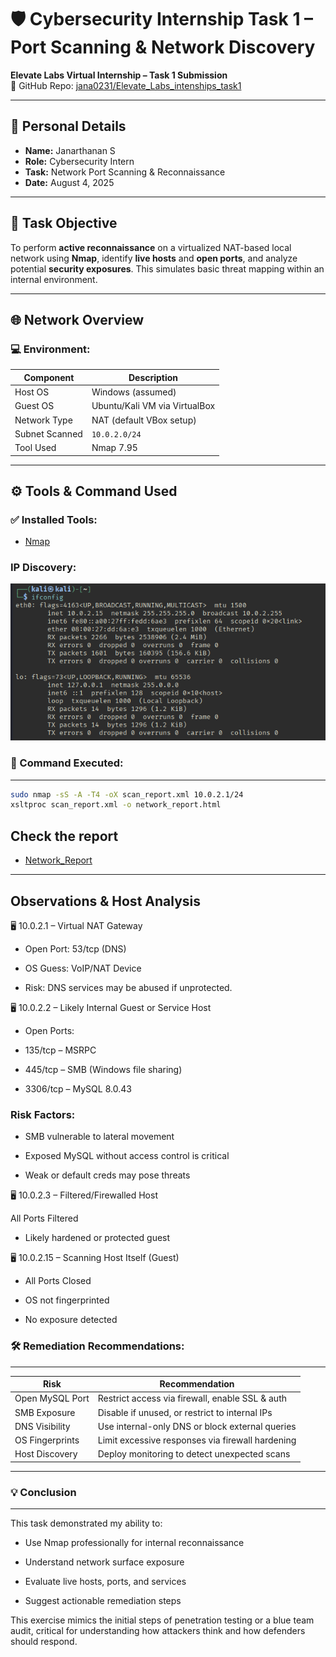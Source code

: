 # 🛡️ Cybersecurity Internship Task 1 – Port Scanning & Network Discovery  
**Elevate Labs Virtual Internship – Task 1 Submission**  
🔗 GitHub Repo: [jana0231/Elevate_Labs_intenships_task1](https://github.com/jana0231/Elevate_Labs_intenships_task1/)

---

## 👤 Personal Details

- **Name:** Janarthanan S
- **Role:** Cybersecurity Intern
- **Task:** Network Port Scanning & Reconnaissance
- **Date:** August 4, 2025

---

## 📌 Task Objective

To perform **active reconnaissance** on a virtualized NAT-based local network using **Nmap**, identify **live hosts** and **open ports**, and analyze potential **security exposures**. This simulates basic threat mapping within an internal environment.

---

## 🌐 Network Overview

### 💻 Environment:
| Component        | Description                          |
|------------------|--------------------------------------|
| Host OS          | Windows (assumed)                    |
| Guest OS         | Ubuntu/Kali VM via VirtualBox        |
| Network Type     | NAT (default VBox setup)             |
| Subnet Scanned   | `10.0.2.0/24`                        |
| Tool Used        | Nmap 7.95                            |

---

## ⚙️ Tools & Command Used

### ✅ Installed Tools:
- [Nmap](https://nmap.org/download.html)

### IP Discovery:
![network](/ip_discovery.png)

### 🧪 Command Executed:
---

```bash
sudo nmap -sS -A -T4 -oX scan_report.xml 10.0.2.1/24
xsltproc scan_report.xml -o network_report.html
```

## Check the report

- [Network_Report](https://github.com/jana0231/Elevate_Labs_intenships_task1/network.html)
---

## Observations & Host Analysis

🖥️ 10.0.2.1 – Virtual NAT Gateway

  - Open Port: 53/tcp (DNS)

  - OS Guess: VoIP/NAT Device

  - Risk: DNS services may be abused if unprotected.

🖥️ 10.0.2.2 – Likely Internal Guest or Service Host

  - Open Ports:

  - 135/tcp – MSRPC

  - 445/tcp – SMB (Windows file sharing)

  - 3306/tcp – MySQL 8.0.43


### Risk Factors:

- SMB vulnerable to lateral movement

- Exposed MySQL without access control is critical

- Weak or default creds may pose threats


🖥️ 10.0.2.3 – Filtered/Firewalled Host

All Ports Filtered

  - Likely hardened or protected guest

🖥️ 10.0.2.15 – Scanning Host Itself (Guest)

- All Ports Closed

- OS not fingerprinted

- No exposure detected

  
### 🛠️ Remediation Recommendations:
---
| Risk            | Recommendation                                   |
| --------------- | ------------------------------------------------ |
| Open MySQL Port | Restrict access via firewall, enable SSL & auth  |
| SMB Exposure    | Disable if unused, or restrict to internal IPs   |
| DNS Visibility  | Use internal-only DNS or block external queries  |
| OS Fingerprints | Limit excessive responses via firewall hardening |
| Host Discovery  | Deploy monitoring to detect unexpected scans     |

---

### 💡 Conclusion
---
 This task demonstrated my ability to:

- Use Nmap professionally for internal reconnaissance

- Understand network surface exposure

- Evaluate live hosts, ports, and services

- Suggest actionable remediation steps

This exercise mimics the initial steps of penetration testing or a blue team audit, critical for understanding how attackers think and how defenders should respond.
